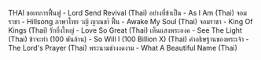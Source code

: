 THAI
ขอเทการฟื้นฟู - Lord Send Revival (Thai)
อย่างที่ข้าเป็น - As I Am (Thai)
จอมราชา - Hillsong ภาษาไทย
วญิ ญาณขา้ ฟื้น - Awake My Soul (Thai)
จอมราชา - King Of Kings (Thai)
รักยิ่งใหญ่ - Love So Great (Thai)
เห็นแสงพระองค - See The Light (Thai)
ข้าจะทำ (100 พันล้าน) - So Will I (100 Billion X) (Thai)
คำอธิษฐานของพระเจ้า - The Lord's Prayer (Thai)
พระนามช่างงดงาม - What A Beautiful Name (Thai)
